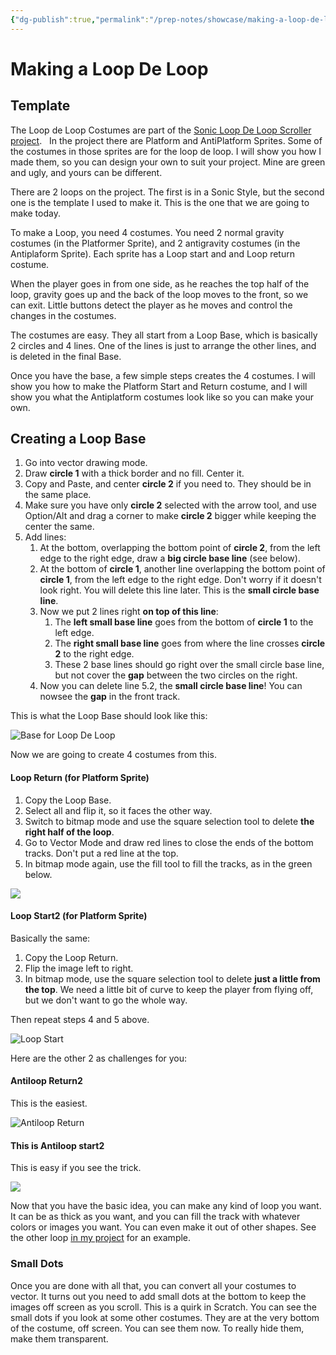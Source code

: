 ```yaml
---
{"dg-publish":true,"permalink":"/prep-notes/showcase/making-a-loop-de-loop-project/","dgHomeLink":true,"dgPassFrontmatter":false}
---
```


# Making a Loop De Loop 
## Template

The Loop de Loop Costumes are part of the [Sonic Loop De Loop Scroller project](https://scratch.mit.edu/projects/727409961/). 
$~$
In the project there are Platform and AntiPlatform Sprites. Some of the costumes in those sprites are for the loop de loop. I will show you how I made them, so you can design your own to suit your project. Mine are green and ugly, and yours can be different.    
    
There are 2 loops on the project. The first is in a Sonic Style, but the second one is the template I used to make it. This is the one that we are going to make today.       
    
To make a Loop, you need 4 costumes. You need 2 normal gravity costumes (in the Platformer Sprite), and 2 antigravity costumes (in the Antiplaform Sprite).  Each sprite has a Loop start and and Loop return costume.   
    
When the player goes in from one side, as he reaches the top half of the loop, gravity goes up and the back of the loop moves to the front, so we can exit. Little buttons detect the player as he moves and control the changes in the costumes.
   
The costumes are easy. They all start from a Loop Base, which is basically 2 circles and 4 lines. One of the lines is just to arrange the other lines, and is deleted in the final Base.    

Once  you have the base, a few simple steps creates the 4 costumes. I will show you how to make the Platform Start and Return costume, and I will show you what the Antiplatform  costumes look like so you can make your own.    

## Creating a Loop Base

1. Go into vector drawing mode.
2. Draw **circle 1** with a thick border and no fill. Center it.
3. Copy and Paste, and center **circle 2** if you need to. They should be in the same place.
4. Make sure you have only **circle 2** selected with the arrow tool, and use Option/Alt and drag a corner to make **circle 2** bigger while keeping the center the same.
5. Add lines:
	1. At the bottom, overlapping the bottom point of **circle 2**, from the left edge to the right edge, draw a **big circle base line** (see below).
	2. At the bottom of **circle 1**, another line overlapping the bottom point of **circle 1**, from the left edge to the right edge. Don't worry if it doesn't look right. You will delete this line later. This is the **small circle base line**.
	3. Now we put 2 lines right **on top of this line**:
		1. The **left small base line** goes from the bottom of **circle 1** to the left edge.
		2. The **right small base line** goes from where the line crosses **circle 2** to the right edge.
		3. These 2 base lines should go right over the small circle base line, but not cover the **gap** between the two circles on the right.
	4. Now you can delete line 5.2, the **small circle base line**! You can nowsee the **gap** in the front track.

This is what the Loop Base should look like this:

![Base for Loop De Loop](https://i.imgur.com/XOCMGUC.png)


Now we are going to create 4 costumes from this.

#### Loop Return (for Platform Sprite)
1. Copy the Loop Base.
2. Select all and flip it, so it faces the other way.
3. Switch to bitmap mode and use the square selection tool to delete **the right half of the loop**.
4. Go to Vector Mode and draw red lines to close the ends of the bottom tracks. Don't put a red line at the top.
5. In bitmap mode again, use the fill tool to fill the tracks, as in the green below.



![](https://i.imgur.com/199xT9m.png)




#### Loop Start2 (for Platform Sprite)
Basically the same:
1. Copy the Loop Return.
2. Flip the image left to right.
3. In bitmap mode, use the square selection tool to delete **just a little from the top**. We need a little bit of curve to keep the player from flying off, but we don't want to go the whole way.

Then repeat steps 4 and 5 above.

![Loop Start](https://i.imgur.com/IGxRDRU.png)

Here are the other 2 as challenges for you:

#### Antiloop Return2

This is the easiest.

![Antiloop Return](https://i.imgur.com/zP2NbbN.png)


#### This is Antiloop start2

This is easy if you see the trick.

![](https://i.imgur.com/2y0ilLK.png)



Now that you have the basic idea, you can make any kind of loop you want. It can be as thick as you want, and you can fill the track with whatever colors or images you want. You can even make it out of other shapes. See the other loop [in my project](https://scratch.mit.edu/projects/727409961/) for an example.

### Small Dots

Once you are done with all that, you can convert all your costumes to vector. It turns out you need to add small dots at the bottom to keep the images off screen as you scroll. This is a quirk in Scratch. You can see the small dots if you look at some other costumes. They are at the very bottom of the costume, off screen. You can see them now. To really hide them, make them transparent.


